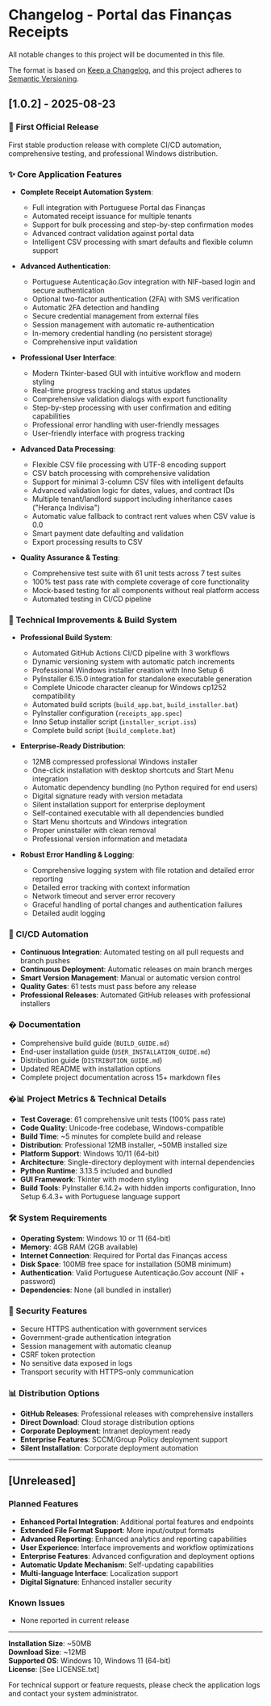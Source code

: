 # Changelog - Portal das Finanças Receipts

All notable changes to this project will be documented in this file.

The format is based on [Keep a Changelog](https://keepachangelog.com/en/1.0.0/),
and this project adheres to [Semantic Versioning](https://semver.org/spec/v2.0.0.html).

## [1.0.2] - 2025-08-23

### 🚀 First Official Release

First stable production release with complete CI/CD automation, comprehensive testing, and professional Windows distribution.

### ✨ Core Application Features
- **Complete Receipt Automation System**:
  - Full integration with Portuguese Portal das Finanças
  - Automated receipt issuance for multiple tenants
  - Support for bulk processing and step-by-step confirmation modes
  - Advanced contract validation against portal data
  - Intelligent CSV processing with smart defaults and flexible column support

- **Advanced Authentication**:
  - Portuguese Autenticação.Gov integration with NIF-based login and secure authentication
  - Optional two-factor authentication (2FA) with SMS verification
  - Automatic 2FA detection and handling
  - Secure credential management from external files
  - Session management with automatic re-authentication
  - In-memory credential handling (no persistent storage)
  - Comprehensive input validation

- **Professional User Interface**:
  - Modern Tkinter-based GUI with intuitive workflow and modern styling
  - Real-time progress tracking and status updates
  - Comprehensive validation dialogs with export functionality
  - Step-by-step processing with user confirmation and editing capabilities
  - Professional error handling with user-friendly messages
  - User-friendly interface with progress tracking

- **Advanced Data Processing**:
  - Flexible CSV file processing with UTF-8 encoding support
  - CSV batch processing with comprehensive validation
  - Support for minimal 3-column CSV files with intelligent defaults
  - Advanced validation logic for dates, values, and contract IDs
  - Multiple tenant/landlord support including inheritance cases ("Herança Indivisa")
  - Automatic value fallback to contract rent values when CSV value is 0.0
  - Smart payment date defaulting and validation
  - Export processing results to CSV

- **Quality Assurance & Testing**:
  - Comprehensive test suite with 61 unit tests across 7 test suites
  - 100% test pass rate with complete coverage of core functionality
  - Mock-based testing for all components without real platform access
  - Automated testing in CI/CD pipeline

### 🔧 Technical Improvements & Build System
- **Professional Build System**:
  - Automated GitHub Actions CI/CD pipeline with 3 workflows
  - Dynamic versioning system with automatic patch increments
  - Professional Windows installer creation with Inno Setup 6
  - PyInstaller 6.15.0 integration for standalone executable generation
  - Complete Unicode character cleanup for Windows cp1252 compatibility
  - Automated build scripts (`build_app.bat`, `build_installer.bat`)
  - PyInstaller configuration (`receipts_app.spec`)
  - Inno Setup installer script (`installer_script.iss`)
  - Complete build script (`build_complete.bat`)

- **Enterprise-Ready Distribution**:
  - 12MB compressed professional Windows installer
  - One-click installation with desktop shortcuts and Start Menu integration
  - Automatic dependency bundling (no Python required for end users)
  - Digital signature ready with version metadata
  - Silent installation support for enterprise deployment
  - Self-contained executable with all dependencies bundled
  - Start Menu shortcuts and Windows integration
  - Proper uninstaller with clean removal
  - Professional version information and metadata

- **Robust Error Handling & Logging**:
  - Comprehensive logging system with file rotation and detailed error reporting
  - Detailed error tracking with context information
  - Network timeout and server error recovery
  - Graceful handling of portal changes and authentication failures
  - Detailed audit logging

### 🔄 CI/CD Automation
- **Continuous Integration**: Automated testing on all pull requests and branch pushes
- **Continuous Deployment**: Automatic releases on main branch merges
- **Smart Version Management**: Manual or automatic version control
- **Quality Gates**: 61 tests must pass before any release
- **Professional Releases**: Automated GitHub releases with professional installers

### � Documentation
- Comprehensive build guide (`BUILD_GUIDE.md`)
- End-user installation guide (`USER_INSTALLATION_GUIDE.md`)
- Distribution guide (`DISTRIBUTION_GUIDE.md`)
- Updated README with installation options
- Complete project documentation across 15+ markdown files

### �📊 Project Metrics & Technical Details
- **Test Coverage**: 61 comprehensive unit tests (100% pass rate)
- **Code Quality**: Unicode-free codebase, Windows-compatible
- **Build Time**: ~5 minutes for complete build and release
- **Distribution**: Professional 12MB installer, ~50MB installed size
- **Platform Support**: Windows 10/11 (64-bit)
- **Architecture**: Single-directory deployment with internal dependencies
- **Python Runtime**: 3.13.5 included and bundled
- **GUI Framework**: Tkinter with modern styling
- **Build Tools**: PyInstaller 6.14.2+ with hidden imports configuration, Inno Setup 6.4.3+ with Portuguese language support

### 🛠️ System Requirements
- **Operating System**: Windows 10 or 11 (64-bit)
- **Memory**: 4GB RAM (2GB available)
- **Internet Connection**: Required for Portal das Finanças access
- **Disk Space**: 100MB free space for installation (50MB minimum)
- **Authentication**: Valid Portuguese Autenticação.Gov account (NIF + password)
- **Dependencies**: None (all bundled in installer)

### 🔐 Security Features
- Secure HTTPS authentication with government services
- Government-grade authentication integration
- Session management with automatic cleanup
- CSRF token protection
- No sensitive data exposed in logs
- Transport security with HTTPS-only communication

### 📊 Distribution Options
- **GitHub Releases**: Professional releases with comprehensive installers
- **Direct Download**: Cloud storage distribution options
- **Corporate Deployment**: Intranet deployment ready
- **Enterprise Features**: SCCM/Group Policy deployment support
- **Silent Installation**: Corporate deployment automation

---

## [Unreleased]

### Planned Features
- **Enhanced Portal Integration**: Additional portal features and endpoints
- **Extended File Format Support**: More input/output formats  
- **Advanced Reporting**: Enhanced analytics and reporting capabilities
- **User Experience**: Interface improvements and workflow optimizations
- **Enterprise Features**: Advanced configuration and deployment options
- **Automatic Update Mechanism**: Self-updating capabilities
- **Multi-language Interface**: Localization support
- **Digital Signature**: Enhanced installer security

### Known Issues
- None reported in current release

---

**Installation Size**: ~50MB  
**Download Size**: ~12MB  
**Supported OS**: Windows 10, Windows 11 (64-bit)  
**License**: [See LICENSE.txt]

For technical support or feature requests, please check the application logs and contact your system administrator.
